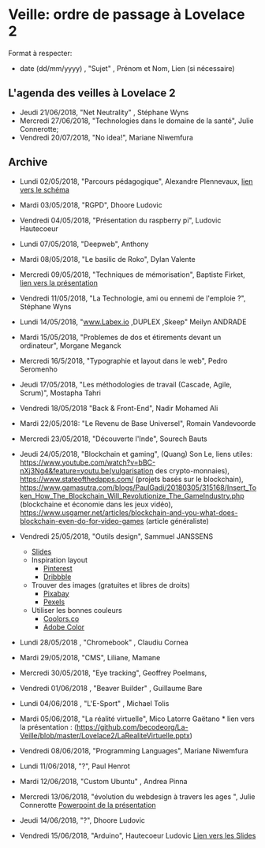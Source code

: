 

# Veille: ordre de passage à Lovelace 2

Format à respecter:
- date (dd/mm/yyyy) , "Sujet" ,  Prénom et Nom, Lien (si nécessaire)

## L'agenda des veilles à Lovelace 2

- Jeudi 21/06/2018, "Net Neutrality" , Stéphane Wyns
- Mercredi 27/06/2018, "Technologies dans le domaine de la santé", Julie Connerotte;
- Vendredi 20/07/2018, "No idea!", Mariane Niwemfura

## Archive

- Lundi 02/05/2018, "Parcours pédagogique", Alexandre Plennevaux, [lien vers le schéma](https://docs.google.com/drawings/d/1kKAMz1jTaK0-8Glg136j3T1C3kCKaq-gFEju1FxsVCs/edit)
- Mardi 03/05/2018, "RGPD", Dhoore Ludovic
- Vendredi 04/05/2018, "Présentation du raspberry pi", Ludovic Hautecoeur
- Lundi 07/05/2018, "Deepweb", Anthony
- Mardi 08/05/2018, "Le basilic de Roko", Dylan Valente
- Mercredi 09/05/2018, "Techniques de mémorisation", Baptiste Firket, [lien vers la présentation](https://docs.google.com/presentation/d/1IBUa3e8FoCPNhhMFmR5gqcVergmK1hFKw6SOxOFvOf0/edit)
- Vendredi 11/05/2018, "La Technologie, ami ou ennemi de l'emploie ?", Stéphane Wyns
- Lundi 14/05/2018, "www.Labex.io ,DUPLEX ,Skeep" Meilyn ANDRADE
- Mardi 15/05/2018, "Problemes de dos et étirements devant un ordinateur", Morgane Meganck
- Mercredi 16/5/2018, "Typographie et layout dans le web", Pedro Seromenho
- Jeudi 17/05/2018, "Les méthodologies de travail (Cascade, Agile, Scrum)", Mostapha Tahri
- Vendredi 18/05/2018  "Back & Front-End", Nadir Mohamed Ali
- Mardi 22/05/2018: "Le Revenu de Base Universel", Romain Vandevoorde
- Mercredi 23/05/2018, "Découverte l'Inde", Sourech Bauts
- Jeudi 24/05/2018, "Blockchain et gaming", (Quang) Son Le, liens utiles: https://www.youtube.com/watch?v=bBC-nXj3Ng4&feature=youtu.be(vulgarisation des crypto-monnaies), https://www.stateofthedapps.com/ (projets basés sur le blockchain), https://www.gamasutra.com/blogs/PaulGadi/20180305/315168/Insert_Token_How_The_Blockchain_Will_Revolutionize_The_GameIndustry.php (blockchaine et économie dans les jeux vidéo), https://www.usgamer.net/articles/blockchain-and-you-what-does-blockchain-even-do-for-video-games (article généraliste)
- Vendredi 25/05/2018, "Outils design", Sammuel JANSSENS
	- [Slides](https://docs.google.com/presentation/u/2/d/1J-XPoF-dSrt5EgsjQINcoM78wmsUKWhbCd327wScQos/edit?ouid=100446203648814916150&usp=slides_home&ths=true)
	- Inspiration layout
		- [Pinterest](http://Pinterest.com)
		- [Dribbble](https://dribbble.com)
	- Trouver des images (gratuites et libres de droits)
		- [Pixabay](https://pixabay.com/fr/)
		- [Pexels](https://www.pexels.com/)
	- Utiliser les bonnes couleurs
		- [Coolors.co](Coolors.co)
		- [Adobe Color](https://color.adobe.com/create/color-wheel/)
- Lundi 28/05/2018 , "Chromebook" , Claudiu Cornea
- Mardi 29/05/2018, "CMS", Liliane, Mamane
- Mercredi 30/05/2018, "Eye tracking", Geoffrey Poelmans,
- Vendredi 01/06/2018 , "Beaver Builder" ,  Guillaume Bare
- Lundi 04/06/2018 , "L'E-Sport" ,  Michael Tolis

- Mardi 05/06/2018, "La réalité virtuelle", Mico Latorre Gaëtano
       * lien vers la présentation : (https://github.com/becodeorg/La-Veille/blob/master/Lovelace2/LaRealiteVirtuelle.pptx)
- Vendredi 08/06/2018, "Programming Languages", Mariane Niwemfura
- Lundi 11/06/2018, "?", Paul Henrot
- Mardi 12/06/2018, "Custom Ubuntu" , Andrea Pinna
- Mercredi 13/06/2018, "évolution du webdesign à travers les ages ", Julie Connerotte
	[Powerpoint de la présentation](https://docs.google.com/presentation/d/1GnMLzPNV-ybbDvQu_hqQboVkEdkN_1xYmafyLMGL8Xo/edit?usp=sharing)
- Jeudi 14/06/2018, "?", Dhoore Ludovic
- Vendredi 15/06/2018, "Arduino", Hautecoeur Ludovic [Lien vers les Slides](https://docs.google.com/presentation/d/17UbdjLZ67VZeILCcX82uXTj7koZbEOkxcM_VXATaZV0/edit?usp=sharing)

